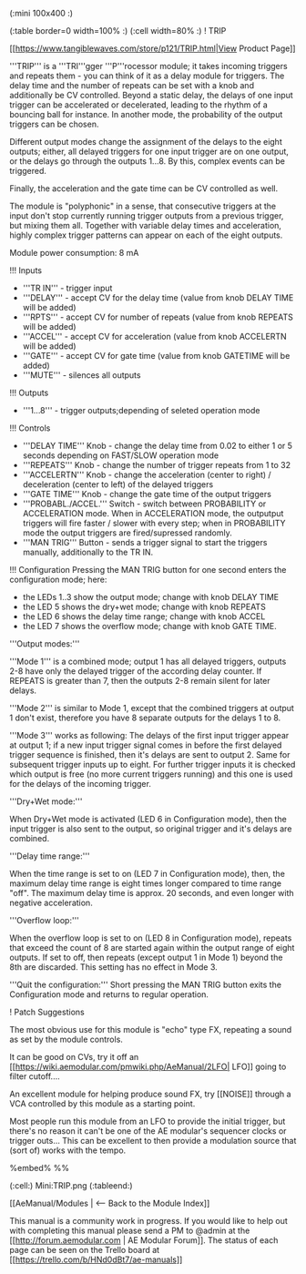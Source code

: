 (:mini 100x400 :)

(:table border=0 width=100% :)
(:cell width=80% :) 
! TRIP

[[https://www.tangiblewaves.com/store/p121/TRIP.html|View Product Page]]

'''TRIP''' is a '''TRI'''gger '''P'''rocessor module; it takes incoming triggers and repeats them - you can think of it as a delay module for triggers. The delay time and the number of repeats can be set with a knob and additionally be CV controlled. Beyond a static delay, the delays of one input trigger can be accelerated or decelerated, leading to the rhythm of a bouncing ball for instance. In another mode, the probability of the output triggers can be chosen.

Different output modes change the assignment of the delays to the eight outputs; either, all delayed triggers for one input trigger are on one output, or the delays go through the outputs 1...8. By this, complex events can be triggered.

Finally, the acceleration and the gate time can be CV controlled as well.

The module is "polyphonic" in a sense, that consecutive triggers at the input don't stop currently running trigger outputs from a previous trigger, but mixing them all. Together with variable delay times and acceleration, highly complex trigger patterns can appear on each of the eight outputs.

Module power consumption: 8 mA

!!! Inputs
* '''TR IN''' - trigger input
* '''DELAY''' - accept CV for the delay time  (value from knob DELAY TIME will be added) 
* '''RPTS''' - accept CV for number of repeats (value from knob REPEATS will be added) 
* '''ACCEL''' - accept CV for acceleration (value from knob ACCELERTN will be added) 
* '''GATE''' - accept CV for gate time (value from knob GATETIME will be added) 
* '''MUTE''' - silences all outputs

!!! Outputs
* '''1...8''' - trigger outputs;depending of seleted operation mode


!!! Controls
* '''DELAY TIME''' Knob - change the delay time from 0.02 to either 1 or 5 seconds depending on FAST/SLOW operation mode
* '''REPEATS''' Knob - change the number of trigger repeats from 1 to 32
* '''ACCELERTN''' Knob - change the acceleration (center to right) / deceleration (center to left) of the delayed triggers 
* '''GATE TIME''' Knob - change the gate time of the output triggers 
* '''PROBABL./ACCEL.''' Switch - switch between PROBABILITY or ACCELERATION mode. When in ACCELERATION mode, the outputput triggers will fire faster / slower with every step; when in PROBABILITY mode the output triggers are fired/supressed randomly.
* '''MAN TRIG''' Button - sends a trigger signal to start the triggers manually, additionally to the TR IN. 

!!! Configuration
Pressing the MAN TRIG button for one second enters the configuration mode; here:
* the LEDs 1..3 show the output mode; change with knob DELAY TIME
* the LED 5 shows the dry+wet mode; change with knob REPEATS
* the LED 6 shows the delay time range; change with knob ACCEL
* the LED 7 shows the overflow mode; change with knob GATE TIME.

'''Output modes:'''

'''Mode 1''' is a combined mode; output 1 has all delayed triggers, outputs 2-8 have only the delayed trigger of the according delay counter. If REPEATS is greater than 7, then the outputs 2-8 remain silent for later delays.

'''Mode 2''' is similar to Mode 1, except that the combined triggers at output 1 don't exist, therefore you have 8 separate outputs for the delays 1 to 8.

'''Mode 3''' works as following: The delays of the first input trigger appear at output 1; if a new input trigger signal comes in before the first delayed trigger sequence is finished, then it's delays are sent to output 2. Same for subsequent trigger inputs up to eight.
For further trigger inputs it is checked which output is free (no more current triggers running) and this one is used for the delays of the incoming trigger.

'''Dry+Wet mode:'''

When Dry+Wet mode is activated (LED 6 in Configuration mode), then the input trigger is also sent to the output, so original trigger and it's delays are combined.

'''Delay time range:'''

When the time range is set to on (LED 7 in Configuration mode), then, the maximum delay time range is eight times longer compared to time range "off". The maximum delay time is approx. 20 seconds, and even longer with negative acceleration.

'''Overflow loop:'''

When the overflow loop is set to on (LED 8 in Configuration mode), repeats that exceed the count of 8 are started again within the output range of eight outputs. If set to off, then repeats (except output 1 in Mode 1) beyond the 8th are discarded.
This setting has no effect in Mode 3.

'''Quit the configuration:'''
Short pressing the MAN TRIG button exits the Configuration mode and returns to regular operation.


! Patch Suggestions

The most obvious use for this module is "echo" type FX, repeating a sound as set by the module controls.

It can be good on CVs, try it off an [[https://wiki.aemodular.com/pmwiki.php/AeManual/2LFO| LFO]] going to filter cutoff....

An excellent module for helping produce sound FX, try  [[NOISE]] through a VCA controlled by this module as a starting point. 

Most people run this module from an LFO to provide the initial trigger, but there's no reason it can't be one of the AE modular's sequencer clocks or trigger outs... This can be excellent to then provide a modulation source that (sort of) works with the tempo.

%embed%  %%

(:cell:) Mini:TRIP.png
(:tableend:)

[[AeManual/Modules | <-- Back to the Module Index]]

This manual is a community work in progress. If you would like to help out with completing this manual please send a PM to @admin at the [[http://forum.aemodular.com | AE Modular Forum]].  The status of each page can be seen on the Trello board at [[https://trello.com/b/HNd0dBt7/ae-manuals]]